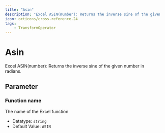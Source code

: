 ```yaml
---
title: "Asin"
description: "Excel ASIN(number): Returns the inverse sine of the given number in radians."
icon: octicons/cross-reference-24
tags: 
    - TransformOperator
---
```

# Asin
<!-- This file was generated - DO NOT CHANGE IT MANUALLY -->



Excel ASIN(number): Returns the inverse sine of the given number in radians.

## Parameter

### Function name

The name of the Excel function

- Datatype: `string`
- Default Value: `ASIN`



